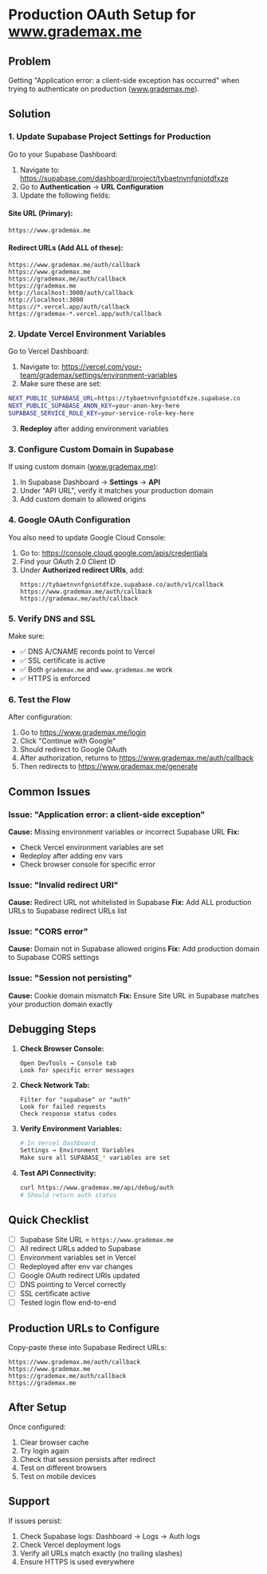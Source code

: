 # Production OAuth Setup for www.grademax.me

## Problem
Getting "Application error: a client-side exception has occurred" when trying to authenticate on production (www.grademax.me).

## Solution

### 1. Update Supabase Project Settings for Production

Go to your Supabase Dashboard:
1. Navigate to: https://supabase.com/dashboard/project/tybaetnvnfgniotdfxze
2. Go to **Authentication** → **URL Configuration**
3. Update the following fields:

#### Site URL (Primary):
```
https://www.grademax.me
```

#### Redirect URLs (Add ALL of these):
```
https://www.grademax.me/auth/callback
https://www.grademax.me
https://grademax.me/auth/callback
https://grademax.me
http://localhost:3000/auth/callback
http://localhost:3000
https://*.vercel.app/auth/callback
https://grademax-*.vercel.app/auth/callback
```

### 2. Update Vercel Environment Variables

Go to Vercel Dashboard:
1. Navigate to: https://vercel.com/your-team/grademax/settings/environment-variables
2. Make sure these are set:

```bash
NEXT_PUBLIC_SUPABASE_URL=https://tybaetnvnfgniotdfxze.supabase.co
NEXT_PUBLIC_SUPABASE_ANON_KEY=your-anon-key-here
SUPABASE_SERVICE_ROLE_KEY=your-service-role-key-here
```

3. **Redeploy** after adding environment variables

### 3. Configure Custom Domain in Supabase

If using custom domain (www.grademax.me):

1. In Supabase Dashboard → **Settings** → **API**
2. Under "API URL", verify it matches your production domain
3. Add custom domain to allowed origins

### 4. Google OAuth Configuration

You also need to update Google Cloud Console:

1. Go to: https://console.cloud.google.com/apis/credentials
2. Find your OAuth 2.0 Client ID
3. Under **Authorized redirect URIs**, add:
   ```
   https://tybaetnvnfgniotdfxze.supabase.co/auth/v1/callback
   https://www.grademax.me/auth/callback
   https://grademax.me/auth/callback
   ```

### 5. Verify DNS and SSL

Make sure:
- ✅ DNS A/CNAME records point to Vercel
- ✅ SSL certificate is active
- ✅ Both `grademax.me` and `www.grademax.me` work
- ✅ HTTPS is enforced

### 6. Test the Flow

After configuration:
1. Go to https://www.grademax.me/login
2. Click "Continue with Google"
3. Should redirect to Google OAuth
4. After authorization, returns to https://www.grademax.me/auth/callback
5. Then redirects to https://www.grademax.me/generate

## Common Issues

### Issue: "Application error: a client-side exception"
**Cause:** Missing environment variables or incorrect Supabase URL
**Fix:** 
- Check Vercel environment variables are set
- Redeploy after adding env vars
- Check browser console for specific error

### Issue: "Invalid redirect URI"
**Cause:** Redirect URL not whitelisted in Supabase
**Fix:** Add ALL production URLs to Supabase redirect URLs list

### Issue: "CORS error"
**Cause:** Domain not in Supabase allowed origins
**Fix:** Add production domain to Supabase CORS settings

### Issue: "Session not persisting"
**Cause:** Cookie domain mismatch
**Fix:** Ensure Site URL in Supabase matches your production domain exactly

## Debugging Steps

1. **Check Browser Console:**
   ```
   Open DevTools → Console tab
   Look for specific error messages
   ```

2. **Check Network Tab:**
   ```
   Filter for "supabase" or "auth"
   Look for failed requests
   Check response status codes
   ```

3. **Verify Environment Variables:**
   ```bash
   # In Vercel Dashboard
   Settings → Environment Variables
   Make sure all SUPABASE_* variables are set
   ```

4. **Test API Connectivity:**
   ```bash
   curl https://www.grademax.me/api/debug/auth
   # Should return auth status
   ```

## Quick Checklist

- [ ] Supabase Site URL = `https://www.grademax.me`
- [ ] All redirect URLs added to Supabase
- [ ] Environment variables set in Vercel
- [ ] Redeployed after env var changes
- [ ] Google OAuth redirect URIs updated
- [ ] DNS pointing to Vercel correctly
- [ ] SSL certificate active
- [ ] Tested login flow end-to-end

## Production URLs to Configure

Copy-paste these into Supabase Redirect URLs:

```
https://www.grademax.me/auth/callback
https://www.grademax.me
https://grademax.me/auth/callback
https://grademax.me
```

## After Setup

Once configured:
1. Clear browser cache
2. Try login again
3. Check that session persists after redirect
4. Test on different browsers
5. Test on mobile devices

## Support

If issues persist:
1. Check Supabase logs: Dashboard → Logs → Auth logs
2. Check Vercel deployment logs
3. Verify all URLs match exactly (no trailing slashes)
4. Ensure HTTPS is used everywhere
